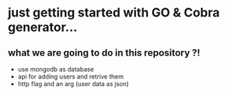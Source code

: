 # just getting started with GO & Cobra generator...

## what we are going to do in this repository ?!
- use mongodb as database
- api for adding users and retrive them
- http flag and an arg (user data as json)